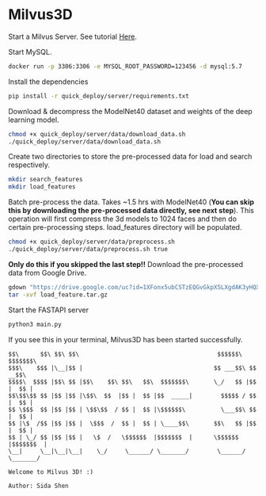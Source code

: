 # Milvus3D


Start a Milvus Server. See tutorial [Here](https://milvus.io/docs/v2.0.0/install_standalone-docker.md).

Start MySQL.
```bash
docker run -p 3306:3306 -e MYSQL_ROOT_PASSWORD=123456 -d mysql:5.7
```
Install the dependencies
```bash
pip install -r quick_deploy/server/requirements.txt
```
Download & decompress the ModelNet40 dataset and weights of the deep learning model.
```bash
chmod +x quick_deploy/server/data/download_data.sh
./quick_deploy/server/data/download_data.sh
```
Create two directories to store the pre-processed data for load and search respectively.
```bash
mkdir search_features
mkdir load_features
```
Batch pre-process the data. Takes ~1.5 hrs with ModelNet40 (**You can skip this by downloading the pre-processed data directly, 
see next step**). This operation will first compress the 3d models to 1024 faces and then do certain pre-processing steps. load_features directory will be populated.
```bash
chmod +x quick_deploy/server/data/preprocess.sh
./quick_deploy/server/data/preprocess.sh true
```
**Only do this if you skipped the last step!!** Download the pre-processed data from Google Drive.
```bash
gdown "https://drive.google.com/uc?id=1XFonx5ubCSTzEQGvGkpX5LXgdAK3yHQX"
tar -xvf load_feature.tar.gz
```
Start the FASTAPI server
```bash
python3 main.py
```
If you see this in your terminal, Milvus3D has been started successfully.

```
$$\      $$\ $$\ $$\                                       $$$$$$\  $$$$$$$\  
$$$\    $$$ |\__|$$ |                                     $$ ___$$\ $$  __$$\ 
$$$$\  $$$$ |$$\ $$ |$$\    $$\ $$\   $$\  $$$$$$$\       \_/   $$ |$$ |  $$ |
$$\$$\$$ $$ |$$ |$$ |\$$\  $$  |$$ |  $$ |$$  _____|        $$$$$ / $$ |  $$ |
$$ \$$$  $$ |$$ |$$ | \$$\$$  / $$ |  $$ |\$$$$$$\          \___$$\ $$ |  $$ |
$$ |\$  /$$ |$$ |$$ |  \$$$  /  $$ |  $$ | \____$$\       $$\   $$ |$$ |  $$ |
$$ | \_/ $$ |$$ |$$ |   \$  /   \$$$$$$  |$$$$$$$  |      \$$$$$$  |$$$$$$$  |
\__|     \__|\__|\__|    \_/     \______/ \_______/        \______/ \_______/ 

Welcome to Milvus 3D! :)

Author: Sida Shen
```
